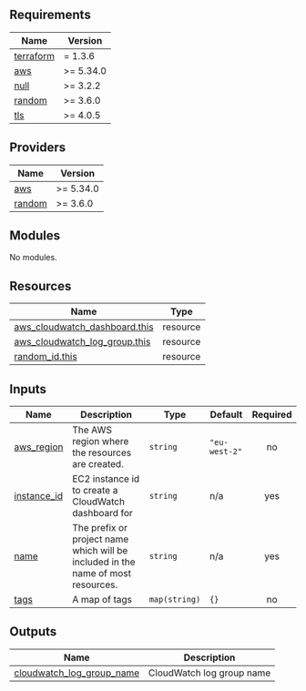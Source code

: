 ## Requirements

| Name | Version |
|------|---------|
| <a name="requirement_terraform"></a> [terraform](#requirement\_terraform) | = 1.3.6 |
| <a name="requirement_aws"></a> [aws](#requirement\_aws) | >= 5.34.0 |
| <a name="requirement_null"></a> [null](#requirement\_null) | >= 3.2.2 |
| <a name="requirement_random"></a> [random](#requirement\_random) | >= 3.6.0 |
| <a name="requirement_tls"></a> [tls](#requirement\_tls) | >= 4.0.5 |

## Providers

| Name | Version |
|------|---------|
| <a name="provider_aws"></a> [aws](#provider\_aws) | >= 5.34.0 |
| <a name="provider_random"></a> [random](#provider\_random) | >= 3.6.0 |

## Modules

No modules.

## Resources

| Name | Type |
|------|------|
| [aws_cloudwatch_dashboard.this](https://registry.terraform.io/providers/hashicorp/aws/latest/docs/resources/cloudwatch_dashboard) | resource |
| [aws_cloudwatch_log_group.this](https://registry.terraform.io/providers/hashicorp/aws/latest/docs/resources/cloudwatch_log_group) | resource |
| [random_id.this](https://registry.terraform.io/providers/hashicorp/random/latest/docs/resources/id) | resource |

## Inputs

| Name | Description | Type | Default | Required |
|------|-------------|------|---------|:--------:|
| <a name="input_aws_region"></a> [aws\_region](#input\_aws\_region) | The AWS region where the resources are created. | `string` | `"eu-west-2"` | no |
| <a name="input_instance_id"></a> [instance\_id](#input\_instance\_id) | EC2 instance id to create a CloudWatch dashboard for | `string` | n/a | yes |
| <a name="input_name"></a> [name](#input\_name) | The prefix or project name which will be included in the name of most resources. | `string` | n/a | yes |
| <a name="input_tags"></a> [tags](#input\_tags) | A map of tags | `map(string)` | `{}` | no |

## Outputs

| Name | Description |
|------|-------------|
| <a name="output_cloudwatch_log_group_name"></a> [cloudwatch\_log\_group\_name](#output\_cloudwatch\_log\_group\_name) | CloudWatch log group name |
